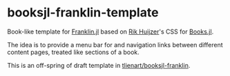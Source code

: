 # booksjl-franklin-template

Book-like template for [Franklin.jl](https://github.com/tlienart/Franklin.jl) based on 
[Rik Huijzer](https://github.com/rikhuijzer)'s CSS for [Books.jl](https://github.com/JuliaBooks/Books.jl).

The idea is to provide a menu bar for and navigation links between different content pages, treated like sections of a book.

This is an off-spring of draft template in [tlienart/booksjl-franklin](https://github.com/tlienart/booksjl-franklin).
